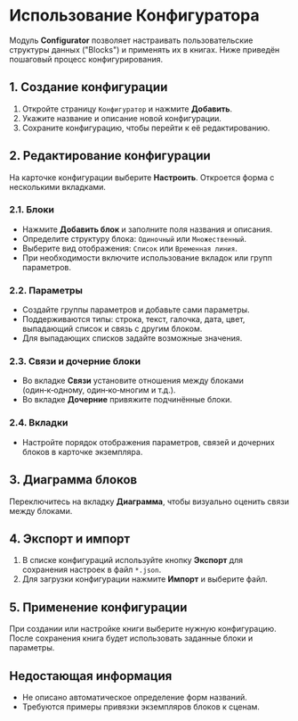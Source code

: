 # Использование Конфигуратора

Модуль **Configurator** позволяет настраивать пользовательские структуры данных ("Blocks") и применять их в книгах. Ниже приведён пошаговый процесс конфигурирования.
 
## 1. Создание конфигурации
1. Откройте страницу `Конфигуратор` и нажмите **Добавить**.
2. Укажите название и описание новой конфигурации.
3. Сохраните конфигурацию, чтобы перейти к её редактированию.

## 2. Редактирование конфигурации
На карточке конфигурации выберите **Настроить**. Откроется форма с несколькими вкладками.

### 2.1. Блоки
- Нажмите **Добавить блок** и заполните поля названия и описания.
- Определите структуру блока: `Одиночный` или `Множественный`.
- Выберите вид отображения: `Список` или `Временная линия`.
- При необходимости включите использование вкладок или групп параметров.

### 2.2. Параметры
- Создайте группы параметров и добавьте сами параметры.
- Поддерживаются типы: строка, текст, галочка, дата, цвет, выпадающий список и связь с другим блоком.
- Для выпадающих списков задайте возможные значения.

### 2.3. Связи и дочерние блоки
- Во вкладке **Связи** установите отношения между блоками (один‑к‑одному, один‑ко‑многим и т.д.).
- Во вкладке **Дочерние** привяжите подчинённые блоки.

### 2.4. Вкладки
- Настройте порядок отображения параметров, связей и дочерних блоков в карточке экземпляра.

## 3. Диаграмма блоков
Переключитесь на вкладку **Диаграмма**, чтобы визуально оценить связи между блоками.

## 4. Экспорт и импорт
1. В списке конфигураций используйте кнопку **Экспорт** для сохранения настроек в файл `*.json`.
2. Для загрузки конфигурации нажмите **Импорт** и выберите файл.

## 5. Применение конфигурации
При создании или настройке книги выберите нужную конфигурацию. После сохранения книга будет использовать заданные блоки и параметры.

## Недостающая информация
- Не описано автоматическое определение форм названий.
- Требуются примеры привязки экземпляров блоков к сценам.
